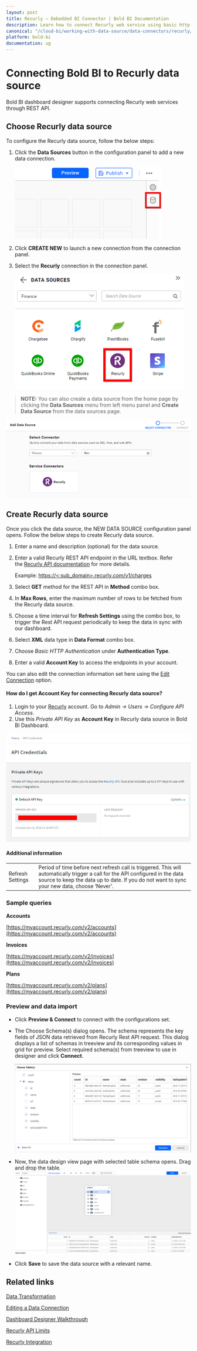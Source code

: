 ```yaml
---
layout: post
title: Recurly – Embedded BI Connector | Bold BI Documentation
description: Learn how to connect Recurly web service using basic http authentication through REST API endpoint with Bold BI Embedded.
canonical: "/cloud-bi/working-with-data-source/data-connectors/recurly/"
platform: bold-bi
documentation: ug
---
```


# Connecting Bold BI to Recurly data source
Bold BI dashboard designer supports connecting Recurly web services through REST API.

## Choose Recurly data source
To configure the Recurly data source, follow the below steps:
1. Click the **Data Sources** button in the configuration panel to add a new data connection.

   ![Data source icon](/static/assets/embedded/working-with-datasource/data-connectors/images/common/DataSourcesIcon.png)

2. Click **CREATE NEW** to launch a new connection from the connection panel.
3. Select the **Recurly** connection in the connection panel.

   ![Choose data source](/static/assets/embedded/working-with-datasource/data-connectors/images/recurly/ChooseDS.png)

> **NOTE:** You can also create a data source from the home page by clicking the **Data Sources** menu from left menu panel and **Create Data Source** from the data sources page.

   ![Choose data source from server](/static/assets/embedded/working-with-datasource/data-connectors/images/recurly/ChooseDS_server.png)

## Create Recurly data source
Once you click the data source, the NEW DATA SOURCE configuration panel opens. Follow the below steps to create Recurly data source.
1. Enter a name and description (optional) for the data source.
2. Enter a valid Recurly REST API endpoint in the URL textbox. Refer the [Recurly API documentation](https://dev.recurly.com/docs/getting-started) for more details.

    Example: [https://&lt;:sub_domain&gt;.recurly.com/v1/charges](https://%3c:sub_domain%3e.Recurly.com/v1/charges)    

3. Select **GET** method for the REST API in **Method** combo box.
4. In **Max Rows**, enter the maximum number of rows to be fetched from the Recurly data source.
5. Choose a time interval for **Refresh Settings** using the combo box, to trigger the Rest API request periodically to keep the data in sync with our dashboard.  
6. Select **XML** data type in **Data Format** combo box.
7. Choose *Basic HTTP Authentication* under **Authentication Type**.
8. Enter a valid **Account Key** to access the endpoints in your account.


You can also edit the connection information set here using the [Edit Connection](/embedded-bi/working-with-data-source/editing-a-data-connection/) option.

#### How do I get Account Key for connecting Recurly data source?
1. Login to your [Recurly](https://app.recurly.com/login) account. Go to *Admin -> Users -> Configure API Access*.
2. Use this *Private API Key* as **Account Key** in Recurly data source in Bold BI Dashboard.

![Reveal API Key](/static/assets/embedded/working-with-datasource/data-connectors/images/recurly/APIKey.png)

#### Additional information
<table width="600">
<tr>
<td>
Refresh Settings
</td>
<td>
Period of time before next refresh call is triggered. This will automatically trigger a call for the API configured in the data source to keep the data up to date. If you do not want to sync your new data, choose ‘Never’.
</td>
</tr>
</table>

### Sample queries

**Accounts**

[https://myaccount.recurly.com/v2/accounts](https://myaccount.recurly.com/v2/accounts)

**Invoices**

[https://myaccount.recurly.com/v2/invoices](https://myaccount.recurly.com/v2/invoices)

**Plans**

[https://myaccount.recurly.com/v2/plans](https://myaccount.recurly.com/v2/plans)

### Preview and data import
* Click **Preview & Connect** to connect with the configurations set.
* The Choose Schema(s) dialog opens. The schema represents the key fields of JSON data retrieved from Recurly Rest API request. This dialog displays a list of schemas in treeview and its corresponding values in grid for preview. Select required schema(s) from treeview to use in designer and click **Connect**.

   ![Preview](/static/assets/embedded/working-with-datasource/data-connectors/images/common/Preview.png)

* Now, the data design view page with selected table schema opens. Drag and drop the table.
   ![Query Editor](/static/assets/embedded/working-with-datasource/data-connectors/images/common/QueryEditor.png)

* Click **Save** to save the data source with a relevant name.

## Related links
[Data Transformation](/embedded-bi/working-with-data-source/transforming-data/joining-table/)

[Editing a Data Connection](/embedded-bi/working-with-data-source/editing-a-data-connection/)   

[Dashboard Designer Walkthrough](/embedded-bi/getting-started/quick-start/)

[Recurly API Limits](https://dev.recurly.com/docs/rate-limits)

[Recurly Integration](https://www.boldbi.com/integrations/recurly?utm_source=syncfusion&utm_medium=documentation&utm_campaign=boldbirecurlyintegration)